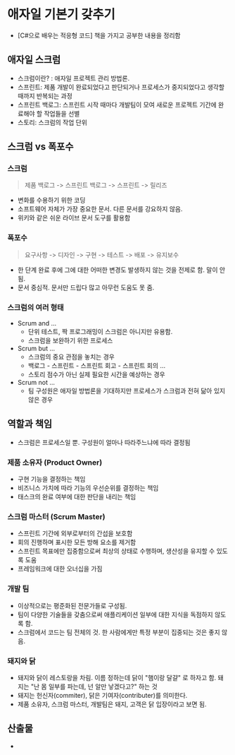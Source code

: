 # 애자일 기본기 갖추기
- [C#으로 배우는 적응형 코드] 책을 가지고 공부한 내용을 정리함

## 애자일 스크럼
- 스크럼이란? : 애자일 프로젝트 관리 방법론.
- 스프린트: 제품 개발이 완료되었다고 판단되거나 프로세스가 중지되었다고 생각할 때까지 반복되는 과정
- 스프린트 백로그: 스프린트 시작 때마다 개발팀이 모여 새로운 프로젝트 기간에 완료해야 할 작업들을 선별
- 스토리: 스크럼의 작업 단위


## 스크럼 vs 폭포수
### 스크럼
> 제품 백로그 -> 스프린트 백로그 -> 스프린트 -> 릴리즈
- 변화를 수용하기 위한 코딩
- 소프트웨어 자체가 가장 중요한 문서. 다른 문서를 강요하지 않음.
- 위키와 같은 쉬운 라이브 문서 도구를 활용함
### 폭포수
> 요구사항 -> 디자인 -> 구현 -> 테스트 -> 배포 -> 유지보수
- 한 단계 완료 후에 그에 대한 어떠한 변경도 발생하지 않는 것을 전제로 함. 말이 안 됨.
- 문서 중심적. 문서만 드립다 많고 아무런 도움도 못 줌.
### 스크럼의 여러 형태
- Scrum and ...
    - 단위 테스트, 짝 프로그래밍이 스크럼은 아니지만 유용함.
    - 스크럼을 보완하기 위한 프로세스
- Scrum but ...
    - 스크럼의 중요 관점을 놓치는 경우
    - 백로그 - 스프린트 - 스프린트 회고 - 스프린트 회의 ...
    - 스토리 점수가 아닌 실제 필요한 시간을 예상하는 경우
- Scrum not ...
    - 팀 구성원은 애자일 방법론을 기대하지만 프로세스가 스크럼과 전혀 닮아 있지 않은 경우

## 역할과 책임
- 스크럼은 프로세스일 뿐. 구성원이 얼마나 따라주느냐에 따라 결정됨

### 제품 소유자 (Product Owner)
- 구현 기능을 결정하는 책임
- 비즈니스 가치에 따라 기능의 우선순위를 결정하는 책임
- 태스크의 완료 여부에 대한 판단을 내리는 책임

### 스크럼 마스터 (Scrum Master)
- 스프린트 기간에 외부로부터의 간섭을 보호함
- 회의 진행하며 표시한 모든 방해 요소를 제거함
- 스프린트 목표에만 집중함으로써 최상의 상태로 수행하며, 생산성을 유지할 수 있도록 도움
- 프레임워크에 대한 오너십을 가짐

### 개발 팀
- 이상적으로는 평준화된 전문가들로 구성됨.
- 팀이 다양한 기술들을 갖춤으로써 애플리케이션 일부에 대한 지식을 독점하지 않도록 함.
- 스크럼에서 코드는 팀 전체의 것. 한 사람에게만 특정 부분이 집중되는 것은 좋지 않음.

### 돼지와 닭
- 돼지와 닭이 레스토랑을 차림. 이름 정하는데 닭이 "햄이랑 달걀" 로 하자고 함. 돼지는 "난 몸 일부를 파는데, 넌 알만 낳겠다고?" 하는 것
- 돼지는 헌신자(commiter), 닭은 기여자(contributer)를 의미한다.
- 제품 소유자, 스크럼 마스터, 개발팀은 돼지, 고객은 닭 입장이라고 보면 됨.

## 산출물
- 